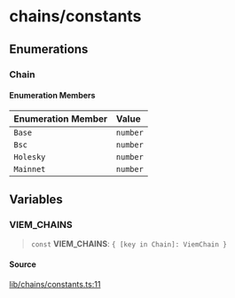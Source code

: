 # chains/constants

## Enumerations

### Chain

#### Enumeration Members

| Enumeration Member | Value |
| :------ | :------ |
| `Base` | `number` |
| `Bsc` | `number` |
| `Holesky` | `number` |
| `Mainnet` | `number` |

## Variables

### VIEM\_CHAINS

> `const` **VIEM\_CHAINS**: `{ [key in Chain]: ViemChain }`

#### Source

[lib/chains/constants.ts:11](https://github.com/PufferFinance/puffer-sdk/blob/280808932462fb6a8d0ebdae8d9ce172e8ad9259/lib/chains/constants.ts#L11)

